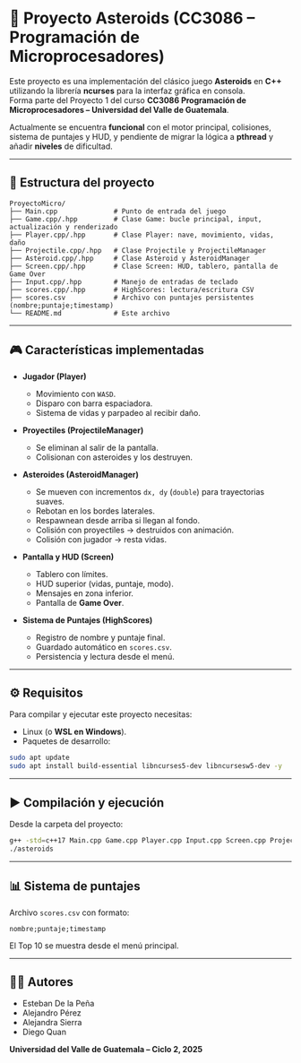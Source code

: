 # 🚀 Proyecto Asteroids (CC3086 – Programación de Microprocesadores)

Este proyecto es una implementación del clásico juego **Asteroids** en **C++** utilizando la librería **ncurses** para la interfaz gráfica en consola.  
Forma parte del Proyecto 1 del curso **CC3086 Programación de Microprocesadores – Universidad del Valle de Guatemala**.

Actualmente se encuentra **funcional** con el motor principal, colisiones, sistema de puntajes y HUD, y pendiente de migrar la lógica a **pthread** y añadir **niveles** de dificultad.

---

## 📂 Estructura del proyecto

```
ProyectoMicro/
├── Main.cpp              # Punto de entrada del juego
├── Game.cpp/.hpp         # Clase Game: bucle principal, input, actualización y renderizado
├── Player.cpp/.hpp       # Clase Player: nave, movimiento, vidas, daño
├── Projectile.cpp/.hpp   # Clase Projectile y ProjectileManager
├── Asteroid.cpp/.hpp     # Clase Asteroid y AsteroidManager
├── Screen.cpp/.hpp       # Clase Screen: HUD, tablero, pantalla de Game Over
├── Input.cpp/.hpp        # Manejo de entradas de teclado
├── scores.cpp/.hpp       # HighScores: lectura/escritura CSV
├── scores.csv            # Archivo con puntajes persistentes (nombre;puntaje;timestamp)
└── README.md             # Este archivo
```

---

## 🎮 Características implementadas

- **Jugador (Player)**
  - Movimiento con `WASD`.
  - Disparo con barra espaciadora.
  - Sistema de vidas y parpadeo al recibir daño.

- **Proyectiles (ProjectileManager)**
  - Se eliminan al salir de la pantalla.
  - Colisionan con asteroides y los destruyen.

- **Asteroides (AsteroidManager)**
  - Se mueven con incrementos `dx, dy` (`double`) para trayectorias suaves.
  - Rebotan en los bordes laterales.
  - Respawnean desde arriba si llegan al fondo.
  - Colisión con proyectiles → destruidos con animación.
  - Colisión con jugador → resta vidas.

- **Pantalla y HUD (Screen)**
  - Tablero con límites.
  - HUD superior (vidas, puntaje, modo).
  - Mensajes en zona inferior.
  - Pantalla de **Game Over**.

- **Sistema de Puntajes (HighScores)**
  - Registro de nombre y puntaje final.
  - Guardado automático en `scores.csv`.
  - Persistencia y lectura desde el menú.

---

## ⚙️ Requisitos

Para compilar y ejecutar este proyecto necesitas:
- Linux (o **WSL en Windows**).
- Paquetes de desarrollo:

```bash
sudo apt update
sudo apt install build-essential libncurses5-dev libncursesw5-dev -y
```

---

## ▶️ Compilación y ejecución

Desde la carpeta del proyecto:

```bash
g++ -std=c++17 Main.cpp Game.cpp Player.cpp Input.cpp Screen.cpp Projectile.cpp Asteroid.cpp scores.cpp -lncurses -o asteroids
./asteroids
```

---

## 📊 Sistema de puntajes

Archivo `scores.csv` con formato:

```
nombre;puntaje;timestamp
```

El Top 10 se muestra desde el menú principal.

---

## 👨‍💻 Autores

- Esteban De la Peña  
- Alejandro Pérez  
- Alejandra Sierra  
- Diego Quan  

**Universidad del Valle de Guatemala – Ciclo 2, 2025**
